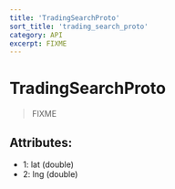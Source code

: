 ```yaml
---
title: 'TradingSearchProto'
sort_title: 'trading_search_proto'
category: API
excerpt: FIXME
---
```


# TradingSearchProto

> FIXME

## Attributes:

- 1: lat (double)
- 2: lng (double)

